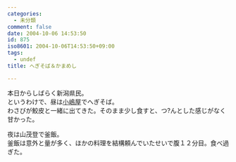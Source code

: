 ```yaml
---
categories:
  - 未分類
comment: false
date: 2004-10-06 14:53:50
id: 875
iso8601: 2004-10-06T14:53:50+09:00
tags:
  - undef
title: へぎそば＆かまめし

---
```


<div class="entry-body">
                                 <p>本日からしばらく新潟県民。<br />
というわけで、昼は<a href="http://www.kojimaya.co.jp">小嶋屋</a>でへぎそば。<br />
わさびが鮫皮と一緒に出てきた。そのまま少し食すと、つ?んとした感じがなく甘かった。</p>

<p>夜は山茂登で釜飯。<br />
釜飯は意外と量が多く、ほかの料理を結構頼んでいたせいで腹１２分目。食べ過ぎた。</p>
                              </div>
    	